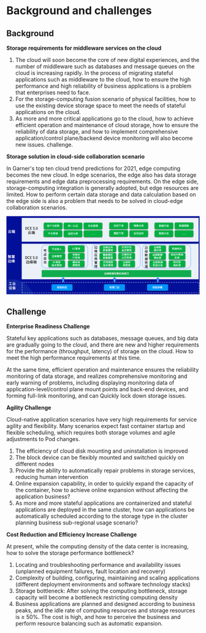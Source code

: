 # Background and challenges

## Background

**Storage requirements for middleware services on the cloud**

1. The cloud will soon become the core of new digital experiences, and the number of middleware such as databases and message queues on the cloud is increasing rapidly.
    In the process of migrating stateful applications such as middleware to the cloud, how to ensure the high performance and high reliability of business applications is a problem that enterprises need to face.
2. For the storage-computing fusion scenario of physical facilities, how to use the existing device storage space to meet the needs of stateful applications on the cloud.
3. As more and more critical applications go to the cloud, how to achieve efficient operation and maintenance of cloud storage, how to ensure the reliability of data storage, and how to implement comprehensive application/control plane/backend device monitoring will also become new issues. challenge.

**Storage solution in cloud-side collaboration scenario**

In Garner's top ten cloud trend predictions for 2021, edge computing becomes the new cloud.
In edge scenarios, the edge also has data storage requirements and edge data preprocessing requirements.
On the edge side, storage-computing integration is generally adopted, but edge resources are limited. How to perform certain data storage and data calculation based on the edge side is also a problem that needs to be solved in cloud-edge collaboration scenarios.

![Cloud-side collaboration scenario](./images/storagescenario.png)

## Challenge

**Enterprise Readiness Challenge**

Stateful key applications such as databases, message queues, and big data are gradually going to the cloud, and there are new and higher requirements for the performance (throughput, latency) of storage on the cloud. How to meet the high performance requirements at this time.

At the same time, efficient operation and maintenance ensures the reliability monitoring of data storage, and realizes comprehensive monitoring and early warning of problems, including displaying monitoring data of application-level/control plane mount points and back-end devices, and forming full-link monitoring, and can Quickly lock down storage issues.

**Agility Challenge**

Cloud-native application scenarios have very high requirements for service agility and flexibility. Many scenarios expect fast container startup and flexible scheduling, which requires both storage volumes and agile adjustments to Pod changes.

1. The efficiency of cloud disk mounting and uninstallation is improved
2. The block device can be flexibly mounted and switched quickly on different nodes
3. Provide the ability to automatically repair problems in storage services, reducing human intervention
4. Online expansion capability, in order to quickly expand the capacity of the container, how to achieve online expansion without affecting the application business?
5. As more and more stateful applications are containerized and stateful applications are deployed in the same cluster, how can applications be automatically scheduled according to the storage type in the cluster planning business sub-regional usage scenario?

**Cost Reduction and Efficiency Increase Challenge**

At present, while the computing density of the data center is increasing, how to solve the storage performance bottleneck?

1. Locating and troubleshooting performance and availability issues (unplanned equipment failures, fault location and recovery)
2. Complexity of building, configuring, maintaining and scaling applications (different deployment environments and software technology stacks)
3. Storage bottleneck: After solving the computing bottleneck, storage capacity will become a bottleneck restricting computing density
4. Business applications are planned and designed according to business peaks, and the idle rate of computing resources and storage resources is ≥ 50%. The cost is high, and how to perceive the business and perform resource balancing such as automatic expansion.